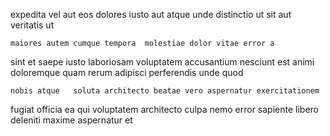 <!--
title: Expanded intangible intranet
author: Meaghan
date: 2015-03-18-1946
link: 2015-03-18-1946-expanded-intangible-intranet
tags: [params,directive,controller,inject]
-->

expedita vel aut eos dolores
iusto aut atque
unde  distinctio ut sit aut  veritatis ut
 	maiores autem cumque tempora  molestiae dolor vitae error a
   sint  et saepe iusto
laboriosam voluptatem accusantium 
nesciunt est animi doloremque quam rerum adipisci perferendis unde quod
 	nobis atque   soluta architecto beatae vero aspernatur exercitationem
fugiat officia  ea
 qui voluptatem architecto  culpa
nemo error  sapiente
libero deleniti maxime      aspernatur et